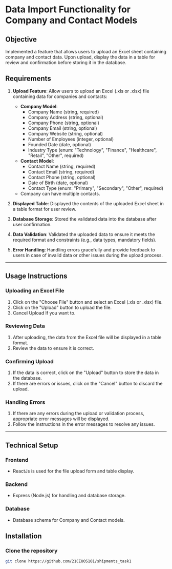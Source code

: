 # Data Import Functionality for Company and Contact Models

## Objective
Implemented a feature that allows users to upload an Excel sheet containing company and contact data. Upon upload, display the data in a table for review and confirmation before storing it in the database.

## Requirements
1. **Upload Feature**: Allow users to upload an Excel (.xls or .xlsx) file containing data for companies and contacts:
    - **Company Model**:
        - Company Name (string, required)
        - Company Address (string, optional)
        - Company Phone (string, optional)
        - Company Email (string, optional)
        - Company Website (string, optional)
        - Number of Employees (integer, optional)
        - Founded Date (date, optional)
        - Industry Type (enum: "Technology", "Finance", "Healthcare", "Retail", "Other", required)
    - **Contact Model**:
        - Contact Name (string, required)
        - Contact Email (string, required)
        - Contact Phone (string, optional)
        - Date of Birth (date, optional)
        - Contact Type (enum: "Primary", "Secondary", "Other", required)
    - Company can have multiple contacts.

2. **Displayed Table**: Displayed the contents of the uploaded Excel sheet in a table format for user review.

3. **Database Storage**: Stored the validated data into the database after user confirmation.

4. **Data Validation**: Validated the uploaded data to ensure it meets the required format and constraints (e.g., data types, mandatory fields).

5. **Error Handling**: Handling errors gracefully and provide feedback to users in case of invalid data or other issues during the upload process.

---

## Usage Instructions

### Uploading an Excel File
1. Click on the "Choose File" button and select an Excel (.xls or .xlsx) file.
2. Click on the "Upload" button to upload the file.
3. Cancel Upload If you want to.

### Reviewing Data
1. After uploading, the data from the Excel file will be displayed in a table format.
2. Review the data to ensure it is correct.

### Confirming Upload
1. If the data is correct, click on the "Upload" button to store the data in the database.
2. If there are errors or issues, click on the "Cancel" button to discard the upload.

### Handling Errors
1. If there are any errors during the upload or validation process, appropriate error messages will be displayed.
2. Follow the instructions in the error messages to resolve any issues.

---

## Technical Setup

### Frontend
- ReactJs is used for the file upload form and table display.

### Backend
- Express (Node.js) for handling and database storage.

### Database
- Database schema for Company and Contact models.

## Installation

### Clone the repository
```bash
git clone https://github.com/21CEUOS101/shipments_task1
